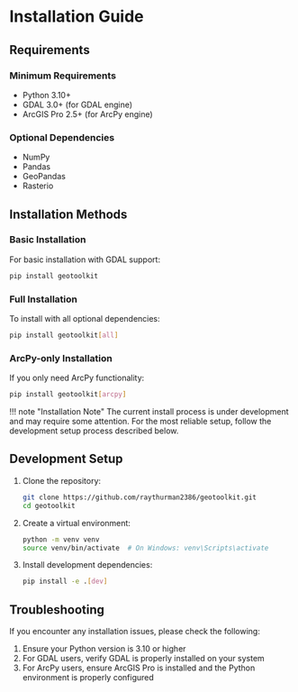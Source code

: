 # Installation Guide

## Requirements

### Minimum Requirements
- Python 3.10+
- GDAL 3.0+ (for GDAL engine)
- ArcGIS Pro 2.5+ (for ArcPy engine)

### Optional Dependencies
- NumPy
- Pandas
- GeoPandas
- Rasterio

## Installation Methods

### Basic Installation
For basic installation with GDAL support:

```bash
pip install geotoolkit
```

### Full Installation
To install with all optional dependencies:

```bash
pip install geotoolkit[all]
```

### ArcPy-only Installation
If you only need ArcPy functionality:

```bash
pip install geotoolkit[arcpy]
```

!!! note "Installation Note"
    The current install process is under development and may require some attention. For the most reliable setup, follow the development setup process described below.

## Development Setup

1. Clone the repository:
   ```bash
   git clone https://github.com/raythurman2386/geotoolkit.git
   cd geotoolkit
   ```

2. Create a virtual environment:
   ```bash
   python -m venv venv
   source venv/bin/activate  # On Windows: venv\Scripts\activate
   ```

3. Install development dependencies:
   ```bash
   pip install -e .[dev]
   ```

## Troubleshooting

If you encounter any installation issues, please check the following:

1. Ensure your Python version is 3.10 or higher
2. For GDAL users, verify GDAL is properly installed on your system
3. For ArcPy users, ensure ArcGIS Pro is installed and the Python environment is properly configured

